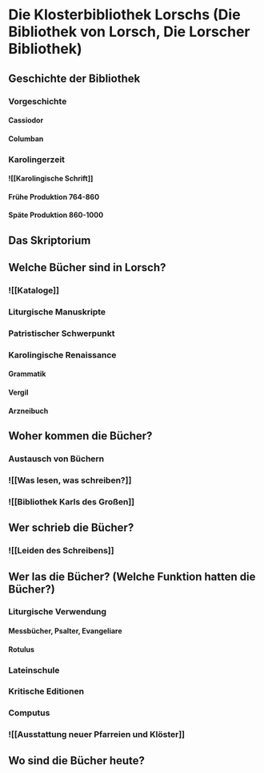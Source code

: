 # Die Klosterbibliothek Lorschs (Die Bibliothek von Lorsch, Die Lorscher Bibliothek)
## Geschichte der Bibliothek
### Vorgeschichte
#### Cassiodor
#### Columban
### Karolingerzeit
#### ![[Karolingische Schrift]]
#### Frühe Produktion 764-860
#### Späte Produktion 860-1000
## Das Skriptorium
## Welche Bücher sind in Lorsch?
### ![[Kataloge]]
### Liturgische Manuskripte
### Patristischer Schwerpunkt
### Karolingische Renaissance
#### Grammatik
#### Vergil
#### Arzneibuch
## Woher kommen die Bücher?
### Austausch von Büchern
### ![[Was lesen, was schreiben?]]
### ![[Bibliothek Karls des Großen]]
## Wer schrieb die Bücher?
### ![[Leiden des Schreibens]]
## Wer las die Bücher? (Welche Funktion hatten die Bücher?)
### Liturgische Verwendung
#### Messbücher, Psalter, Evangeliare
#### Rotulus
### Lateinschule
### Kritische Editionen
### Computus
### ![[Ausstattung neuer Pfarreien und Klöster]]
## Wo sind die Bücher heute?